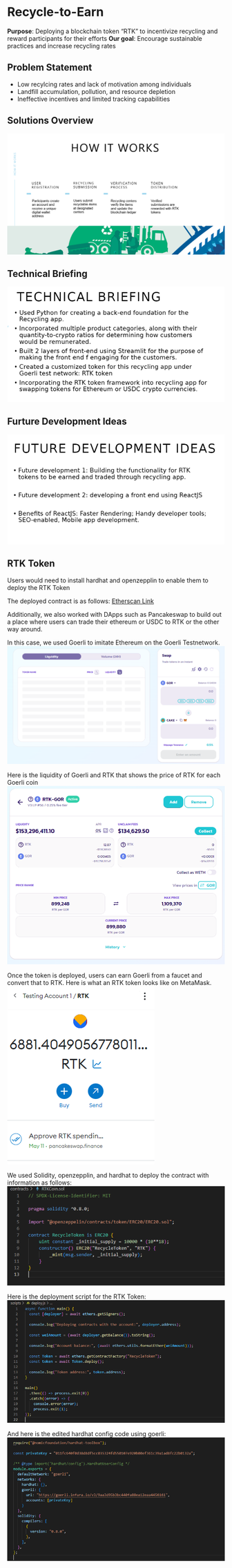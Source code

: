 
# Recycle-to-Earn 

<b>Purpose</b>: Deploying a blockchain token “RTK” to incentivize recycling and reward participants for their efforts
<b>Our goal</b>: Encourage sustainable practices and increase recycling rates

## Problem Statement

- Low recylcing rates and lack of motivation among individuals
- Landfill accumulation, pollution, and resource depletion
- Ineffective incentives and limited tracking capabilities 

## Solutions Overview

![Howitworks](howitworks.PNG)

## Technical Briefing

![Technical Briefing](technicalbriefing.PNG)

## Furture Development Ideas

![Future Developments](FutureDevelopments.PNG)


## RTK Token

Users would need to install hardhat and openzepplin to enable them to deploy the RTK Token

The deployed contract is as follows:
[Etherscan Link](https://goerli.etherscan.io/address/0xFc81527762b47819ebD33A89bA31635058E61Ff9)

Additionally, we also worked with DApps such as Pancakeswap to build out a place where users can trade their ethereum or USDC to RTK or the other way around. 

In this case, we used Goerli to imitate Ethereum on the Goerli Testnetwork.
![PancakeSwapImage](https://github.com/mr-alex-leonov/Recycle-to-Earn/blob/Ritvik/PancakeswapTransfer.PNG)

Here is the liquidity of Goerli and RTK that shows the price of RTK for each Goerli coin
![GoerliLiquidity](https://github.com/mr-alex-leonov/Recycle-to-Earn/blob/Ritvik/LiquidityPanacakeSwap.PNG)

Once the token is deployed, users can earn Goerli from a faucet and convert that to RTK. Here is what an RTK token looks like on MetaMask.
![RTKtoken](https://github.com/mr-alex-leonov/Recycle-to-Earn/blob/Ritvik/RTKtoken.PNG)

We used Solidity, openzepplin, and hardhat to deploy the contract with information as follows:
![RTKDeployment](https://github.com/mr-alex-leonov/Recycle-to-Earn/blob/Ritvik/RTKDeployment.PNG)

Here is the deployment script for the RTK Token:
![DeploymentScript](https://github.com/mr-alex-leonov/Recycle-to-Earn/blob/Ritvik/DeploymentScript.PNG)

And here is the edited hardhat config code using goerli:
![Config](https://github.com/mr-alex-leonov/Recycle-to-Earn/blob/Ritvik/ConfigFile.PNG)
